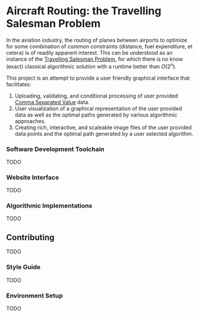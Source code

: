 # Aircraft Routing: the Travelling Salesman Problem
In the aviation industry, the routing of planes between airports to optimize for some combination 
of common constraints (distance, fuel expenditure, et cetera) is of readily apparent interest. 
This can be understood as an instance of the 
[Travelling Salesman Problem](https://en.wikipedia.org/wiki/Travelling_salesman_problem), for 
which there is no know (exact) classical algorithmic solution with a runtime better than $O(2^n)$.

This project is an attempt to provide a user friendly graphical interface that facilitates:
1. Uploading, validating, and conditional processing of user provided [Comma Separated Value](https://www.ietf.org/rfc/rfc4180.txt) data.
1. User visualization of a graphical representation of the user provided data as well as the optimal paths generated by various algorithmic approaches.
1. Creating rich, interactive, and scaleable image files of the user provided data points and the optimal path generated by a user selected algorithm.
### Software Development Toolchain
TODO
### Website Interface
TODO
### Algorithmic Implementations
TODO
## Contributing
TODO
### Style Guide
TODO
### Environment Setup
TODO
